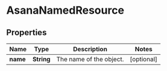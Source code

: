 # AsanaNamedResource

## Properties
Name | Type | Description | Notes
------------ | ------------- | ------------- | -------------
**name** | **String** | The name of the object. |  [optional]
